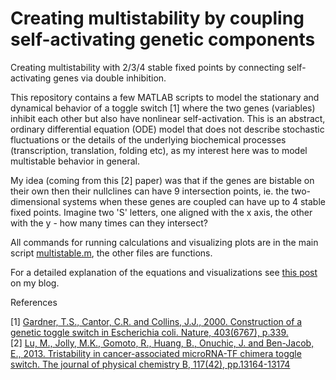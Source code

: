 # Creating multistability by coupling self-activating genetic components

Creating multistability with 2/3/4 stable fixed points by connecting self-activating genes via double inhibition.

<!--- comments like this --->
This repository contains a few MATLAB scripts to model the stationary and dynamical behavior of a toggle switch [1] where the two genes (variables) inhibit each other but also have nonlinear self-activation. This is an abstract, ordinary differential equation (ODE) model that does not describe stochastic fluctuations or the details of the underlying biochemical processes (transcription, translation, folding etc), as my interest here was to model multistable behavior in general.

My idea (coming from this [2] paper) was that if the genes are bistable on their own then their nullclines can have 9 intersection points, ie. the two-dimensional systems when these genes are coupled can have up to 4 stable fixed points. Imagine two 'S' letters, one aligned with the x axis, the other with the y - how many times can they intersect?

All commands for running calculations and visualizing plots are in the main script [multistable.m](https://github.com/mbkoltai/multistable_coupled_toggle/blob/master/multistable.m), the other files are functions.

For a detailed explanation of the equations and visualizations see [this post](https://mbkoltai.github.io/multistable/) on my blog.

References

[1] [Gardner, T.S., Cantor, C.R. and Collins, J.J., 2000. Construction of a genetic toggle switch in Escherichia coli. Nature, 403(6767), p.339.](https://www.nature.com/articles/35002131)  
[2] [Lu, M., Jolly, M.K., Gomoto, R., Huang, B., Onuchic, J. and Ben-Jacob, E., 2013. Tristability in cancer-associated microRNA-TF chimera toggle switch. The journal of physical chemistry B, 117(42), pp.13164-13174](https://www.researchgate.net/publication/236913602_Tristability_in_Cancer_Associated_miRNA-TF_Chimera_Toggle_Switch)
